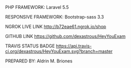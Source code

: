 PHP FRAMEWORK:
Laravel 5.5

RESPONSIVE FRAMEWORK:
Bootstrap-sass 3.3

NGROK LIVE LINK
http://b72eae61.ngrok.io/shop

GITHUB LINK
https://github.com/dexastrous/HeyYouExam

TRAVIS STATUS BADGE
https://api.travis-ci.org/dexastrous/HeyYouExam.svg?branch=master

PREPARED BY:
Aldrin M. Briones